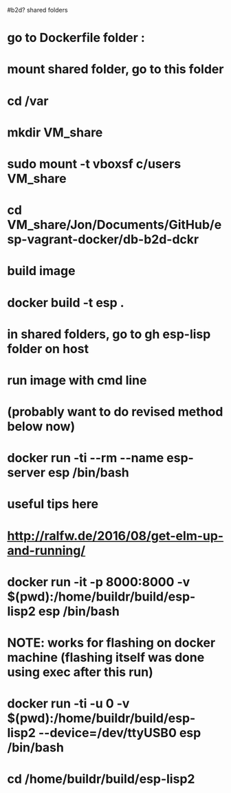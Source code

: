 #b2d? shared folders

# go to Dockerfile  folder :
# mount shared folder, go to this folder

# cd /var
# mkdir VM_share 
 
# sudo mount -t vboxsf c/users VM_share
# cd VM_share/Jon/Documents/GitHub/esp-vagrant-docker/db-b2d-dckr

# build image
# docker build -t esp .

# in shared folders, go to gh esp-lisp folder on host

# run image with cmd line
# (probably want to do revised method below now)
# docker run -ti --rm --name esp-server esp /bin/bash

# useful tips here
# http://ralfw.de/2016/08/get-elm-up-and-running/
# docker run -it -p 8000:8000 -v $(pwd):/home/buildr/build/esp-lisp2 esp /bin/bash

# NOTE: works for flashing on docker machine (flashing itself was done using exec after this run)
# docker run -ti -u 0 -v $(pwd):/home/buildr/build/esp-lisp2 --device=/dev/ttyUSB0 esp /bin/bash

# cd /home/buildr/build/esp-lisp2
